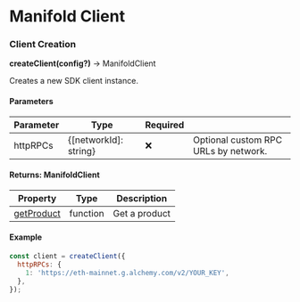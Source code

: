 # Manifold Client

### Client Creation

**createClient(config?)** → ManifoldClient&#x20;

Creates a new SDK client instance.

#### Parameters

| Parameter | Type                   | Required |                                      |
| --------- | ---------------------- | -------- | ------------------------------------ |
| httpRPCs  | {\[networkId]: string} | ❌        | Optional custom RPC URLs by network. |

#### Returns: ManifoldClient

| Property                    | Type     | Description   |
| --------------------------- | -------- | ------------- |
| [getProduct](getproduct.md) | function | Get a product |

#### Example

```jsx
const client = createClient({
  httpRPCs: {
    1: 'https://eth-mainnet.g.alchemy.com/v2/YOUR_KEY',
  },
});
```

